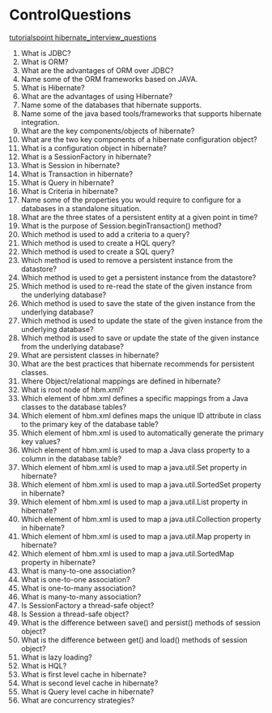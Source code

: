 # ControlQuestions  

[tutorialspoint hibernate_interview_questions](https://www.tutorialspoint.com/hibernate/hibernate_interview_questions.htm)  

1. What is JDBC?  
1. What is ORM?  
1. What are the advantages of ORM over JDBC?  
1. Name some of the ORM frameworks based on JAVA.  
1. What is Hibernate?  
1. What are the advantages of using Hibernate?  
1. Name some of the databases that hibernate supports.  
1. Name some of the java based tools/frameworks that supports hibernate integration.  
1. What are the key components/objects of hibernate?  
1. What are the two key components of a hibernate configuration object?  
1. What is a configuration object in hibernate?  
1. What is a SessionFactory in hibernate?  
1. What is Session in hibernate?  
1. What is Transaction in hibernate?  
1. What is Query in hibernate?  
1. What is Criteria in hibernate?  
1. Name some of the properties you would require to configure for a databases in a standalone situation.  
1. What are the three states of a persistent entity at a given point in time?  
1. What is the purpose of Session.beginTransaction() method?  
1. Which method is used to add a criteria to a query?  
1. Which method is used to create a HQL query?  
1. Which method is used to create a SQL query?  
1. Which method is used to remove a persistent instance from the datastore?  
1. Which method is used to get a persistent instance from the datastore?  
1. Which method is used to re-read the state of the given instance from the underlying database?  
1. Which method is used to save the state of the given instance from the underlying database?  
1. Which method is used to update the state of the given instance from the underlying database?  
1. Which method is used to save or update the state of the given instance from the underlying database?  
1. What are persistent classes in hibernate?  
1. What are the best practices that hibernate recommends for persistent classes.  
1. Where Object/relational mappings are defined in hibernate?  
1. What is root node of hbm.xml?  
1. Which element of hbm.xml defines a specific mappings from a Java classes to the database tables?  
1. Which element of hbm.xml defines maps the unique ID attribute in class to the primary key of the database table?  
1. Which element of hbm.xml is used to automatically generate the primary key values?  
1. Which element of hbm.xml is used to map a Java class property to a column in the database table?  
1. Which element of hbm.xml is used to map a java.util.Set property in hibernate?  
1. Which element of hbm.xml is used to map a java.util.SortedSet property in hibernate?  
1. Which element of hbm.xml is used to map a java.util.List property in hibernate?  
1. Which element of hbm.xml is used to map a java.util.Collection property in hibernate?  
1. Which element of hbm.xml is used to map a java.util.Map property in hibernate?  
1. Which element of hbm.xml is used to map a java.util.SortedMap property in hibernate?  
1. What is many-to-one association?  
1. What is one-to-one association?  
1. What is one-to-many association?  
1. What is many-to-many association?  
1. Is SessionFactory a thread-safe object?  
1. Is Session a thread-safe object?  
1. What is the difference between save() and persist() methods of session object?  
1. What is the difference between get() and load() methods of session object?  
1. What is lazy loading?  
1. What is HQL?  
1. What is first level cache in hibernate?  
1. What is second level cache in hibernate?  
1. What is Query level cache in hibernate?  
1. What are concurrency strategies?